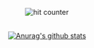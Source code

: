<div align="center">
<p></p>
<img src="https://profile-counter.glitch.me/Abhineel-Nandi/count.svg" alt="hit counter" align="center">
</div>
<br/>
<div align="center">
<p><a href="https://github.com/Abhineel-Nandi/github-readme-stats"><img src="https://github-readme-stats.vercel.app/api?username=Abhineel-Nandi&amp;theme=onedark" alt="Anurag&#39;s github stats"></a></p>
</div>
